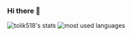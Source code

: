 ### Hi there 👋

<!--
**tolik518/tolik518** is a ✨ _special_ ✨ repository because its `README.md` (this file) appears on your GitHub profile.

Here are some ideas to get you started:

- 🔭 I’m currently working on ...
- 🌱 I’m currently learning ...
- 👯 I’m looking to collaborate on ...
- 🤔 I’m looking for help with ...
- 💬 Ask me about ...
- 📫 How to reach me: ...
- 😄 Pronouns: ...
- ⚡ Fun fact: ...
-->
<div>
  <img src="https://github-readme-stats.vercel.app/api?username=tolik518&show_icons=true&include_all_commits=true&show_icons=true&count_private=true&theme=react" alt="tolik518's stats" />
  <img src="https://github-readme-stats.vercel.app/api/top-langs/?username=joelcancela&layout=compact&show_icons=true&theme=react&hide=html,css" alt="most used languages"/>
</div>
